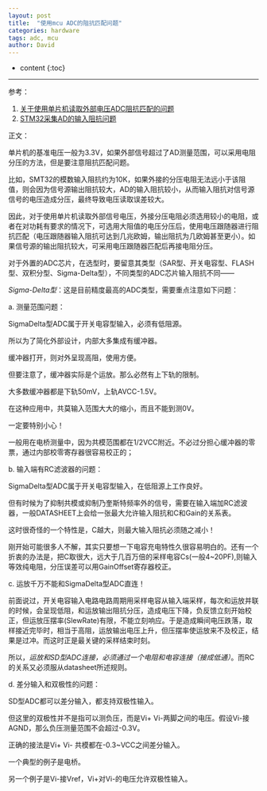 ```yaml
---
layout: post
title:  "使用mcu ADC的阻抗匹配问题"
categories: hardware
tags: adc, mcu
author: David
---
```


* content
{:toc}

---

参考：

1. [关于使用单片机读取外部电压ADC阻抗匹配的问题](https://mcu.eetrend.com/content/2018/100012309.html)
2. [STM32采集AD的输入阻抗问题](https://mcu.eetrend.com/content/2018/100009783.html)

正文：

单片机的基准电压一般为3.3V，如果外部信号超过了AD测量范围，可以采用电阻分压的方法，但是要注意阻抗匹配问题。

比如，SMT32的模数输入阻抗约为10K，如果外接的分压电阻无法远小于该阻值，则会因为信号源输出阻抗较大，AD的输入阻抗较小，从而输入阻抗对信号源信号的电压造成分压，最终导致电压读取误差较大。

因此，对于使用单片机读取外部信号电压，外接分压电阻必须选用较小的电阻，或者在对功耗有要求的情况下，可选用大阻值的电压分压后，使用电压跟随器进行阻抗匹配（电压跟随器输入阻抗可达到几兆欧姆，输出阻抗为几欧姆甚至更小）。如果信号源的输出阻抗较大，可采用电压跟随器匹配后再接电阻分压。

对于外置的ADC芯片，在选型时，要留意其类型（SAR型、开关电容型、FLASH型、双积分型、Sigma-Delta型），不同类型的ADC芯片输入阻抗不同——

*Sigma-Delta型*：这是目前精度最高的ADC类型，需要重点注意如下问题：

a. 测量范围问题：

SigmaDelta型ADC属于开关电容型输入，必须有低阻源。

所以为了简化外部设计，内部大多集成有缓冲器。

缓冲器打开，则对外呈现高阻，使用方便。

但要注意了，缓冲器实际是个运放。那么必然有上下轨的限制。

大多数缓冲器都是下轨50mV，上轨AVCC-1.5V。

在这种应用中，共莫输入范围大大的缩小，而且不能到测0V。

一定要特别小心！

一般用在电桥测量中，因为共模范围都在1/2VCC附近。不必过分担心缓冲器的零票，通过内部校零寄存器很容易校正的；

b. 输入端有RC滤波器的问题：

SigmaDelta型ADC属于开关电容型输入，在低阻源上工作良好。

但有时候为了抑制共模或抑制乃奎斯特频率外的信号，需要在输入端加RC滤波器，一般DATASHEET上会给一张最大允许输入阻抗和C和Gain的关系表。

这时很奇怪的一个特性是，C越大，则最大输入阻抗必须随之减小！

刚开始可能很多人不解，其实只要想一下电容充电特性久很容易明白的。还有一个折衷的办法是，把C取很大，远大于几百万倍的采样电容Cs(一般4~20PF),则输入等效纯电阻，分压误差可以用GainOffset寄存器校正。

c. 运放千万不能和SigmaDelta型ADC直连！

前面说过，开关电容输入电路电路周期用采样电容从输入端采样，每次和运放并联的时候，会呈现低阻，和运放输出阻抗分压，造成电压下降，负反馈立刻开始校正，但运放压摆率(SlewRate)有限，不能立刻响应。于是造成瞬间电压跌落，取样接近完毕时，相当于高阻，运放输出电压上升，但压摆率使运放来不及校正，结果是过冲。而这时正是最关键的采样结束时刻。

所以，*运放和SD型ADC连接，必须通过一个电阻和电容连接（接成低通）*。而RC的关系又必须服从datasheet所述规则。

d. 差分输入和双极性的问题：

SD型ADC都可以差分输入，都支持双极性输入。

但这里的双极性并不是指可以测负压，而是Vi+ Vi-两脚之间的电压。假设Vi-接AGND，那么负压测量范围不会超过-0.3V。

正确的接法是Vi+ Vi- 共模都在-0.3~VCC之间差分输入。

一个典型的例子是电桥。

另一个例子是Vi-接Vref，Vi+对Vi-的电压允许双极性输入。